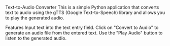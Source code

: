 
Text-to-Audio Converter
This is a simple Python application that converts text to audio using the gTTS (Google Text-to-Speech) library and allows you to play the generated audio.

Features
Input text into the text entry field.
Click on "Convert to Audio" to generate an audio file from the entered text.
Use the "Play Audio" button to listen to the generated audio.
